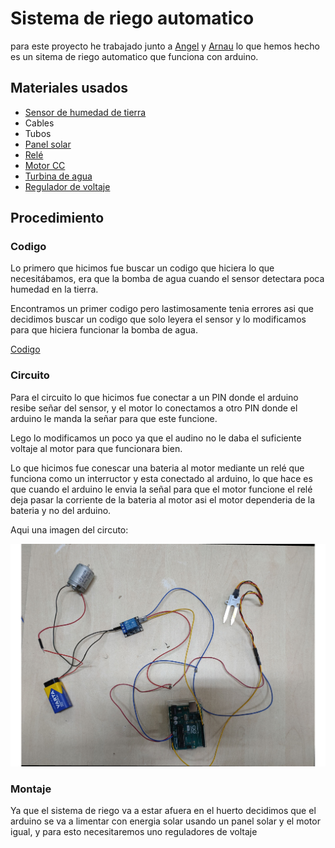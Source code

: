 # Sistema de riego automatico
para este proyecto he trabajado junto a [Angel](https://github.com/ANGEY33) y [Arnau](https://github.com/aRnAu1012) lo que hemos hecho es un sitema de riego automatico 
que funciona con arduino.

## Materiales usados

- [Sensor de humedad de tierra](https://www.luisllamas.es/arduino-humedad-suelo-fc-28/#:~:text=Un%20higrómetro%20de%20suelo%20FC,la%20variación%20de%20su%20conductividad.)
- Cables 
- Tubos
- [Panel solar](https://es.wikipedia.org/wiki/Panel_solar)
- [Relé](https://es.wikipedia.org/wiki/Relé)
- [Motor CC](https://es.wikipedia.org/wiki/Motor_de_corriente_continua)
- [Turbina de agua](https://www.thingiverse.com/thing:3113040)
- [Regulador de voltaje](https://www.google.com/url?sa=t&rct=j&q=&esrc=s&source=web&cd=&cad=rja&uact=8&ved=2ahUKEwjK4tW63PH3AhVqMewKHcI0Aw4QFnoECDAQAQ&url=https%3A%2F%2Fes.wikipedia.org%2Fwiki%2FRegulador_de_tensi%25C3%25B3n&usg=AOvVaw0ZXwxuQZXcGkpgiitAvUR3)

## Procedimiento 

### Codigo 

Lo primero que hicimos fue buscar un codigo que hiciera lo que necesitábamos, era que la bomba de agua cuando el sensor detectara poca humedad en la tierra.

Encontramos un primer codigo pero lastimosamente tenia errores asi que decidimos buscar un codigo que solo leyera el sensor y lo modificamos para que hiciera
funcionar la bomba de agua.

[Codigo](https://github.com/miguelamgel1107/Proyecto-Integrado/blob/main/codigo.ino)

### Circuito

Para el circuito lo que hicimos fue conectar a un PIN donde el arduino resibe señar del sensor, y el motor lo conectamos a otro PIN donde el arduino le manda la señar 
para que este funcione. 

Lego lo modificamos un poco ya que el audino no le daba el suficiente voltaje al motor para que funcionara bien.

Lo que hicimos fue conescar una bateria al motor mediante un relé que funciona como un interructor y esta conectado al arduino, lo que hace es que cuando el 
arduino le envia la señal para que el motor funcione el relé deja pasar la corriente de la bateria al motor asi el motor dependeria de la bateria y no del arduino.

Aqui una imagen del circuto:


![](https://github.com/miguelamgel1107/Proyecto-Integrado/blob/main/a/Escaneado_%2020220506-0935_page-0001.jpg)


### Montaje 

Ya que el sistema de riego va a estar afuera en el huerto decidimos que el arduino se va a limentar con energia solar usando un panel solar y el motor igual, 
y para esto necesitaremos uno reguladores de voltaje 
